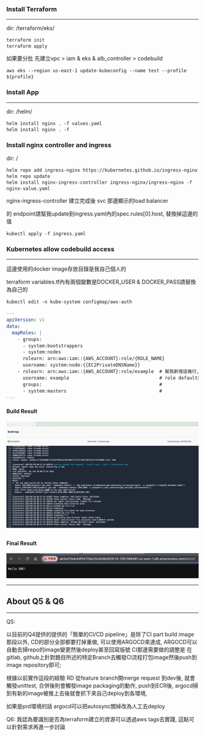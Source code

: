 ### Install Terraform
---

dir: /terraform/eks/
```shell
terraform init
terraform apply
```
如果要分批 先建立vpc > iam & eks & alb_controller > codebuild
```shell
aws eks --region us-east-1 update-kubeconfig --name test --profile ${profile}
```

### Install App
---
dir: /helm/

```shell
helm install nginx . -f values.yaml
helm install nginx . -f 
```

### Install nginx controller and ingress
dir: /

```shell
helm repo add ingress-nginx https://kubernetes.github.io/ingress-nginx
helm repo update
helm install nginx-ingress-controller ingress-nginx/ingress-nginx -f nginx-value.yaml
```
nginx-ingress-controller 建立完成後 svc 那邊顯示的load balancer 

的 endpoint請幫我update到ingress.yaml內的spec.rules[0].host, 替換掉這邊的值
```shell
kubectl apply -f ingress.yaml
```

### Kubernetes allow codebuild access
---
這邊使用的docker image存放目錄是我自己個人的 

terraform variables.tf內有兩個變數是DOCKER_USER & DOCKER_PASS請替換為自己的

```shell
kubectl edit -n kube-system configmap/aws-auth
```

```yaml
---
apiVersion: v1
data:
  mapRoles: |
    - groups:
      - system:bootstrappers
      - system:nodes
      rolearn: arn:aws:iam::{AWS_ACCOUNT}:role/{ROLE_NAME}
      username: system:node:{{EC2PrivateDNSName}}
    - rolearn: arn:aws:iam::{AWS_ACCOUNT}:role/example  # 幫我新增這幾行, 
      username: example                                 # role default我使用example
      groups:                                           #
      - system:masters                                  #
---
```

#### Build Result

![CodeBuild Result](https://github.com/ashchang/gama-hw/blob/main/codebuild-result.png)

#### Final Result

![Final Result](https://github.com/ashchang/gama-hw/blob/main/final-result.png)

---

## About Q5 & Q6
---
Q5:

以目前的Q4提供的提供的「簡單的CI/CD pipeline」是除了CI part build image那段以外, CD的部分全部都要打掉重做, 可以使用ARGOCD來達成, ARGOCD可以自動去掃repo的image變更然後deploy甚至回寫版號
CI那邊需要做的調整是 在gitlab, github上針對題目所述的特定Branch去觸發CI流程打包image然後push到image repository即可;

根據以前實作這段的經驗 RD 從feature branch開merge request 到dev後, 就會觸發unittest, 合併後則會觸發image packaging的動作, push到ECR後, argocd掃到有新的image被推上去後就會抓下來自己deploy到各環境,

如果是prd環境的話 argocd可以把autosync關掉改為人工去deploy

Q6:
我認為要識別是否為terraform建立的資源可以透過aws tags去實踐, 這點可以針對需求再進一步討論
